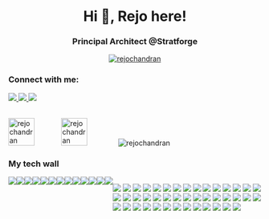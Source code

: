 <h1 align="center">Hi 👋, Rejo here!</h1>

<h3 align="center">Principal Architect @Stratforge</h3>

<p align="center">
  <a href="https://twitter.com/rejochandran" target="blank"
    ><img
      src="https://img.shields.io/twitter/follow/rejochandran?logo=twitter&style=for-the-badge"
      alt="rejochandran"
  /></a>
</p>

<h3 align="left">Connect with me:</h3>

<p align="left">
  <a href="https://stackoverflow.com/users/2799454">
    <img
      src="https://img.shields.io/badge/Stack_Overflow-FE7A16?style=for-the-badge&logo=stack-overflow&logoColor=white"
    />
    <img src="https://stackoverflow-badge.vercel.app/?userID=2799454" />
  </a>
  <a href="https://twitter.com/rejochandran">
    <img
      src="https://img.shields.io/badge/Twitter-1DA1F2?style=for-the-badge&logo=twitter&logoColor=white"
  /></a>
</p>

<br/>
<div style="display: inline-flex;">
  <img
    width="49%"
    src="https://github-readme-streak-stats.herokuapp.com/?user=rejochandran&theme=tokyonight_duo"
    alt="rejochandran"
  />
 <img
    width="49%"
    src="https://github-readme-stats.vercel.app/api?username=rejochandran&show_icons=true&bg_color=0D1117&theme=tokyonight"
    alt="rejochandran"
  />
  
</div>
<img
  src="https://activity-graph.herokuapp.com/graph?username=rejochandran&theme=react-dark"
  alt="rejochandran"
/>

<h3 align="left">My tech wall</h3>
<div style="display: flex">
  <img
    src="https://img.shields.io/badge/Docker-2CA5E0?style=for-the-badge&logo=docker&logoColor=white"
  />
  <img
    src="https://img.shields.io/badge/kubernetes-326ce5.svg?&style=for-the-badge&logo=kubernetes&logoColor=white"
  />
  <img
    src="https://img.shields.io/badge/React-20232A?style=for-the-badge&logo=react&logoColor=61DAFB"
  />
  <img
    src="https://img.shields.io/badge/Amazon_AWS-232F3E?style=for-the-badge&logo=amazon-aws&logoColor=white"
  />
  <img
    src="https://img.shields.io/badge/Python-FFD43B?style=for-the-badge&logo=python&logoColor=darkgreen"
  />
  <img
    src="https://img.shields.io/badge/HTML5-E34F26?style=for-the-badge&logo=html5&logoColor=white"
  />
  <img
    src="https://img.shields.io/badge/CSS3-1572B6?style=for-the-badge&logo=css3&logoColor=white"
  />
  <img
    src="https://img.shields.io/badge/JavaScript-F7DF1E?style=for-the-badge&logo=javascript&logoColor=black"
  />
  <img
    src="https://img.shields.io/badge/TypeScript-007ACC?style=for-the-badge&logo=typescript&logoColor=white"
  />
  <img
    src="https://img.shields.io/badge/TensorFlow-FF6F00?style=for-the-badge&logo=TensorFlow&logoColor=white"
  />
  <img
    src="https://img.shields.io/badge/Numpy-777BB4?style=for-the-badge&logo=numpy&logoColor=white"
  />
  <img
    src="https://img.shields.io/badge/Pandas-2C2D72?style=for-the-badge&logo=pandas&logoColor=white"
  />
  <img
    src="https://img.shields.io/badge/json-5E5C5C?style=for-the-badge&logo=json&logoColor=white"
  />

  <img
    src="https://img.shields.io/badge/Google_Cloud-4285F4?style=for-the-badge&logo=google-cloud&logoColor=white"
  />
  <img
    src="https://img.shields.io/badge/microsoft%20azure-0089D6?style=for-the-badge&logo=microsoft-azure&logoColor=white"
  />
  <img
    src="https://img.shields.io/badge/Digital_Ocean-0080FF?style=for-the-badge&logo=DigitalOcean&logoColor=white"
  />
  <img
    src="https://img.shields.io/badge/GitHub_Actions-2088FF?style=for-the-badge&logo=github-actions&logoColor=white"
  />
  <img
    src="https://img.shields.io/badge/Salesforce-00A1E0?style=for-the-badge&logo=Salesforce&logoColor=white"
  />
  <img
    src="https://img.shields.io/badge/PostgreSQL-316192?style=for-the-badge&logo=postgresql&logoColor=white"
  />
  <img
    src="https://img.shields.io/badge/MongoDB-4EA94B?style=for-the-badge&logo=mongodb&logoColor=white"
  />
  <img
    src="https://img.shields.io/badge/SQLite-07405E?style=for-the-badge&logo=sqlite&logoColor=white"
  />
  <img
    src="https://img.shields.io/badge/redis-CC0000.svg?&style=for-the-badge&logo=redis&logoColor=white"
  />
  <img
    src="https://img.shields.io/badge/rabbitmq-%23FF6600.svg?&style=for-the-badge&logo=rabbitmq&logoColor=white"
  />
  <img
    src="https://img.shields.io/badge/Apache_Kafka-231F20?style=for-the-badge&logo=apache-kafka&logoColor=white"
  />
  <img
    src="https://img.shields.io/badge/Amazon%20DynamoDB-4053D6?style=for-the-badge&logo=Amazon%20DynamoDB&logoColor=white"
  />
  <img
    src="https://img.shields.io/badge/Django-092E20?style=for-the-badge&logo=django&logoColor=green"
  />
  <img
    src="https://img.shields.io/badge/DJANGO-REST-ff1709?style=for-the-badge&logo=django&logoColor=white&color=ff1709&labelColor=gray"
  />
  <img
    src="https://img.shields.io/badge/Flask-000000?style=for-the-badge&logo=flask&logoColor=white"
  />
  <img
    src="https://img.shields.io/badge/Redux-593D88?style=for-the-badge&logo=redux&logoColor=white"
  />
  <img
    src="https://img.shields.io/badge/next.js-000000?style=for-the-badge&logo=nextdotjs&logoColor=white"
  />
  <img
    src="https://img.shields.io/badge/React_Router-CA4245?style=for-the-badge&logo=react-router&logoColor=white"
  />
  <img
    src="https://img.shields.io/badge/React_Native-20232A?style=for-the-badge&logo=react&logoColor=61DAFB"
  />
  <img
    src="https://img.shields.io/badge/Node.js-339933?style=for-the-badge&logo=nodedotjs&logoColor=white"
  />
  <img
    src="https://img.shields.io/badge/npm-CB3837?style=for-the-badge&logo=npm&logoColor=white"
  />
  <img
    src="https://img.shields.io/badge/Yarn-2C8EBB?style=for-the-badge&logo=yarn&logoColor=white"
  />
  <img
    src="https://img.shields.io/badge/Jupyter-F37626.svg?&style=for-the-badge&logo=Jupyter&logoColor=white"
  />
  <img
    src="https://img.shields.io/badge/Markdown-000000?style=for-the-badge&logo=markdown&logoColor=white"
  />
  <img
    src="https://img.shields.io/badge/Shell_Script-121011?style=for-the-badge&logo=gnu-bash&logoColor=white"
  />
  <img
    src="https://img.shields.io/badge/Electron-2B2E3A?style=for-the-badge&logo=electron&logoColor=9FEAF9"
  />
  <img
    src="https://img.shields.io/badge/Tailwind_CSS-38B2AC?style=for-the-badge&logo=tailwind-css&logoColor=white"
  />
  <img
    src="https://img.shields.io/badge/Bootstrap-563D7C?style=for-the-badge&logo=bootstrap&logoColor=white"
  />
  <img
    src="https://img.shields.io/badge/styled--components-DB7093?style=for-the-badge&logo=styled-components&logoColor=white"
  />
  <img
    src="https://img.shields.io/badge/Chakra--UI-319795?style=for-the-badge&logo=chakra-ui&logoColor=white"
  />
  <img
    src="https://img.shields.io/badge/Material--UI-0081CB?style=for-the-badge&logo=material-ui&logoColor=white"
  />
  <img
    src="https://img.shields.io/badge/-materialize--css-ff69b4?style=for-the-badge&logo=materialize--css&logoColor=white"
  />
  <img
    src="https://img.shields.io/badge/Git-F05032?style=for-the-badge&logo=git&logoColor=white"
  />
  <img
    src="https://img.shields.io/badge/Postman-FF6C37?style=for-the-badge&logo=Postman&logoColor=white"
  />
  <img
    src="https://img.shields.io/badge/Visual_Studio_Code-0078D4?style=for-the-badge&logo=visual%20studio%20code&logoColor=white"
  />
  <img
    src="https://img.shields.io/badge/sublime_text-%23575757.svg?&style=for-the-badge&logo=sublime-text&logoColor=important"
  />
  <img
    src="https://img.shields.io/badge/Figma-F24E1E?style=for-the-badge&logo=figma&logoColor=white"
  />
  <img
    src="https://img.shields.io/badge/Adobe%20Creative%20Cloud-DA1F26?style=for-the-badge&logo=Adobe%20Creative%20Cloud&logoColor=white"
  />
  <img
    src="https://img.shields.io/badge/Adobe%20Photoshop-31A8FF?style=for-the-badge&logo=Adobe%20Photoshop&logoColor=black"
  />
  <img
    src="https://img.shields.io/badge/Adobe%20Premiere%20Pro-9999FF?style=for-the-badge&logo=Adobe%20Premiere%20Pro&logoColor=white"
  />
  <img
    src="https://img.shields.io/badge/mac%20os-000000?style=for-the-badge&logo=apple&logoColor=white"
  />
  <img
    src="https://img.shields.io/badge/Ubuntu-E95420?style=for-the-badge&logo=ubuntu&logoColor=white"
  />
  <img
    src="https://img.shields.io/badge/Windows-0078D6?style=for-the-badge&logo=windows&logoColor=white"
  />
</div>
<br/><br/>

